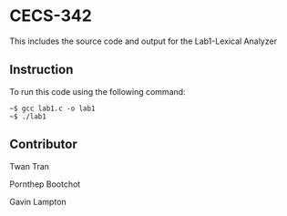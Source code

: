 # CECS-342

This includes the source code and output for the Lab1-Lexical Analyzer

## Instruction

To run this code using the following command:

```shell
~$ gcc lab1.c -o lab1
~$ ./lab1
```

## Contributor

Twan Tran

Pornthep Bootchot

Gavin Lampton
